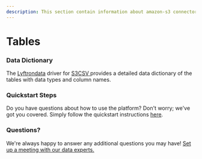 ```yaml
---
description: This section contain information about amazon-s3 connector tables information
---
```


# Tables

### Data Dictionary

The [Lyftrondata](https://www.lyftrondata.com/) driver for [S3CSV](https://lyftrondata.z13.web.core.windows.net/integration/technology-analytics/amazon-s3-csv/)[ ](https://www.lyftrondata.com/integration/amazon-s3/)provides a detailed data dictionary of the tables with data types and column names.

### Quickstart Steps

Do you have questions about how to use the platform? Don't worry; we've got you covered. Simply follow the quickstart instructions [here](../).

### Questions? <a href="#questions" id="questions"></a>

We're always happy to answer any additional questions you may have! [Set up a meeting with our data experts.](https://www.lyftrondata.com/book-a-meeting/)
